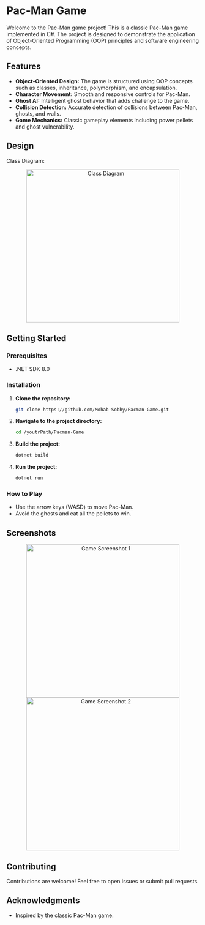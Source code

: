 # Pac-Man Game

Welcome to the Pac-Man game project! This is a classic Pac-Man game implemented in C#. The project is designed to demonstrate the application of Object-Oriented Programming (OOP) principles and software engineering concepts.

## Features

- **Object-Oriented Design:** The game is structured using OOP concepts such as classes, inheritance, polymorphism, and encapsulation.
- **Character Movement:** Smooth and responsive controls for Pac-Man.
- **Ghost AI:** Intelligent ghost behavior that adds challenge to the game.
- **Collision Detection:** Accurate detection of collisions between Pac-Man, ghosts, and walls.
- **Game Mechanics:** Classic gameplay elements including power pellets and ghost vulnerability.

## Design

Class Diagram:

<p align="center">
  <img src="https://github.com/Mohab-Sobhy/Pacman-Game/assets/132499733/defa0814-44fa-4e8e-b413-158421d9e0c5" alt="Class Diagram" width="400"/>
</p>

## Getting Started

### Prerequisites

- .NET SDK 8.0

### Installation

1. **Clone the repository:**
   ```bash
   git clone https://github.com/Mohab-Sobhy/Pacman-Game.git
   ```

2. **Navigate to the project directory:**
   ```bash
   cd /youtrPath/Pacman-Game
   ```

3. **Build the project:**
   ```bash
   dotnet build
   ```

4. **Run the project:**
   ```bash
   dotnet run
   ```

### How to Play

- Use the arrow keys (WASD) to move Pac-Man.
- Avoid the ghosts and eat all the pellets to win.

## Screenshots

<p align="center">
  <img src="https://github.com/Mohab-Sobhy/Pacman-Game/assets/132499733/657e4b33-d2c1-4c0b-962e-bff8cc59cc17" alt="Game Screenshot 1" width="400"/>
  <img src="https://github.com/Mohab-Sobhy/Pacman-Game/assets/132499733/1c771f78-c0e7-465f-87cc-53ca0f6cb981" alt="Game Screenshot 2" width="400"/>
</p>

## Contributing

Contributions are welcome! Feel free to open issues or submit pull requests.

## Acknowledgments

- Inspired by the classic Pac-Man game.
